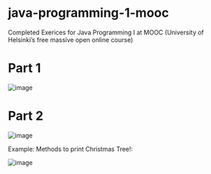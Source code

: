 # java-programming-1-mooc
 Completed Exerices for Java Programming I at MOOC (University of Helsinki’s free massive open online course)

# Part 1
![image](https://user-images.githubusercontent.com/47803678/170863408-e398b314-835c-435f-a1d8-2949084e4ef4.png)

# Part 2
![image](https://user-images.githubusercontent.com/47803678/170863425-623de261-a771-4bb6-847b-4ed64a3c116c.png)

Example: Methods to print Christmas Tree!:

![image](https://user-images.githubusercontent.com/47803678/170863454-bb690157-3c26-4f66-a557-04252810dca6.png)
